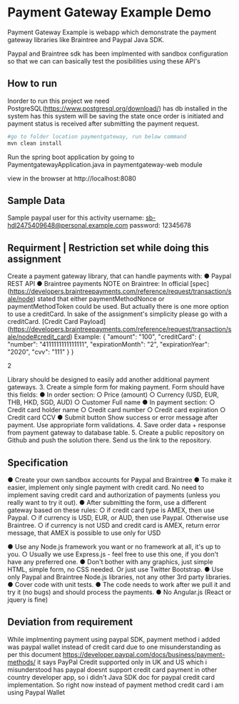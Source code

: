# Payment Gateway Example Demo
Payment Gateway Example is webapp which demonstrate the payment gateway libraries like Braintree and Paypal Java SDK.

Paypal and Braintree sdk has been implmented with sandbox configuration so that we can can basically test the posibilities using these API's


## How to run

Inorder to run this project we need PostgreSQL(https://www.postgresql.org/download/) has db installed in the system has this system will be saving the state once order is initiated and payment status is received after submitting
the payment request.

```sh
#go to folder location paymentgateway, run below command
mvn clean install
```
Run the spring boot application by going to PaymentgatewayApplication.java in paymentgateway-web module

view in the browser at http://localhost:8080


## Sample Data
Sample paypal user for this activity
username: sb-hdl2475409648@personal.example.com
password: 12345678


## Requirment | Restriction set while doing this assignment
Create a payment gateway library, that can handle payments with:
● Paypal REST API
● Braintree payments
NOTE on Braintree: In official [spec]
(https://developers.braintreepayments.com/reference/request/transaction/sale/node) stated that either
paymentMethodNonce or paymentMethodToken could be used. But actually there is one more option to
use a creditCard. In sake of the assignment's simplicity please go with a creditCard.
[Credit Card Payload]
(https://developers.braintreepayments.com/reference/request/transaction/sale/node#credit_card)
Example:
{
"amount": "100",
"creditCard": {
"number": "4111111111111111",
"expirationMonth": "2",
"expirationYear": "2020",
"cvv": "111"
}
}

2

Library should be designed to easily add another additional payment gateways.
3. Create a simple form for making payment. Form should have this fields:
● In order section:
○ Price (amount)
○ Currency (USD, EUR, THB, HKD, SGD, AUD)
○ Customer Full name
● In payment section:
○ Credit card holder name
○ Credit card number
○ Credit card expiration
○ Credit card CCV
● Submit button
Show success or error message after payment.
Use appropriate form validations.
4. Save order data + response from payment gateway to database table.
5. Create a public repository on Github and push the solution there. Send us the link to the
repository.


## Specification
● Create your own sandbox accounts for Paypal and Braintree
● To make it easier, implement only single payment with credit card. No need to implement saving
credit card and authorization of payments (unless you really want to try it out).
● After submitting the form, use a different gateway based on these rules:
○ if credit card type is AMEX, then use Paypal.
○ if currency is USD, EUR, or AUD, then use Paypal. Otherwise use Braintree.
○ if currency is not USD and credit card is AMEX, return error message, that AMEX is
possible to use only for USD

● Use any Node.js framework you want or no framework at all, it's up to you.
○ Usually we use Express.js - feel free to use this one, if you don't have any preferred one.
● Don't bother with any graphics, just simple HTML, simple form, no CSS needed. Or just use
Twitter Bootstrap.
● Use only Paypal and Braintree Node.js libraries, not any other 3rd party libraries.
● Cover code with unit tests.
● The code needs to work after we pull it and try it (no bugs) and should process the payments.
● No Angular.js (React or jquery is fine)


## Deviation from requirement
While implmenting payment using paypal SDK, payment method i added was paypal wallet instead of credit card due to one misunderstanding as per this document https://developer.paypal.com/docs/business/payment-methods/ it says PayPal Credit supported only in UK and US which i misunderstood has paypal doesnt support credit card payment in other country developer app, so i didn't Java SDK doc for paypal credit card implementation. So right now instead of payment method credit card i am using Paypal Wallet
